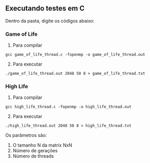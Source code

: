 ## Executando testes em C

Dentro da pasta, digite os códigos abaixo:

### Game of Life

1. Para compilar
```
gcc game_of_life_thread.c -fopenmp -o game_of_life_thread.out
```

2. Para executar
```
./game_of_life_thread.out 2048 50 8 > game_of_life_thread.txt
```

### High Life

1. Para compilar
```
gcc high_life_thread.c -fopenmp -o high_life_thread.out
```

2. Para executar
```
./high_life_thread.out 2048 50 8 > high_life_thread.txt
```

Os parâmetros são:
1. O tamanho N da matrix NxN
2. Número de gerações
3. Número de threads